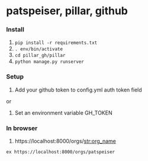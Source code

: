 # patspeiser, pillar, github

### Install 
1. `pip install -r requirements.txt`
2. `. env/bin/activate`
3. `cd pillar_gh/pillar `
4. `python manage.py runserver`

### Setup
1. Add your github token to config.yml auth token field

or 

1. Set an environment variable GH_TOKEN 

### In browser
1. https://localhost:8000/orgs/<str:org_name>

`ex https://localhost:8000/orgs/patspeiser` 

